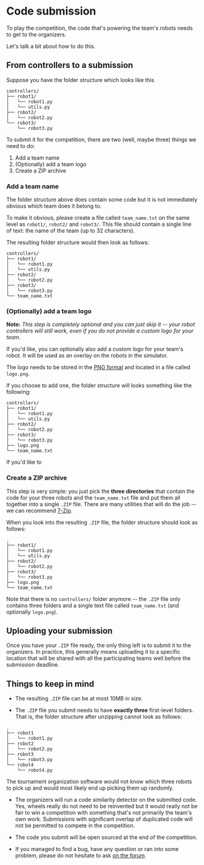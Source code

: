 # Code submission

To play the competition, the code that's powering the team's robots needs to
get to the organizers.

Let's talk a bit about how to do this.

## From controllers to a submission

Suppose you have the folder structure which looks like this

```
controllers/
├── robot1/
│   └── robot1.py
│   └── utils.py
├── robot2/
│   └── robot2.py
└── robot3/
    └── robot3.py
```

To submit it for the competition, there are two (well, maybe three) things we
need to do:
1. Add a team name
2. (Optionally) add a team logo
3. Create a ZIP archive

### Add a team name

The folder structure above does contain some code but it is not immediately
obvious which team does it belong to.

To make it obvious, please create a file called `team_name.txt` on the same
level as `robot1/`, `robot2/` and `robot3/`. This file should contain a single
line of text: the name of the team (up to 32 characters).

The resulting folder structure would then look as follows:

```
controllers/
├── robot1/
│   └── robot1.py
│   └── utils.py
├── robot2/
│   └── robot2.py
├── robot3/
│   └── robot3.py
└── team_name.txt
```

### (Optionally) add a team logo

**Note:** _This step is completely optional and you can just skip it -- your
robot controllers will still work, even if you do not provide a custom logo for
your team_.

If you'd like, you can optionally also add a custom logo for your team's
robot. It will be used as an overlay on the robots in the simulator.

The logo needs to be stored in the [PNG format](https://en.wikipedia.org/wiki/Portable_Network_Graphics)
and located in a file called `logo.png`.

If you choose to add one, the folder structure will looks something like the
following:

```
controllers/
├── robot1/
│   └── robot1.py
│   └── utils.py
├── robot2/
│   └── robot2.py
├── robot3/
│   └── robot3.py
├── logo.png
└── team_name.txt
```


If you'd like to 


### Create a ZIP archive

This step is very simple: you just pick the **three directories** that contain
the code for your three robots and the `team_name.txt` file and put them all
together into a single `.ZIP` file. There are many utilities that will do the
job -- we can recommend [7-Zip](https://www.7-zip.org/).

When you look into the resulting `.ZIP` file, the folder structure should look
as follows:

```
.
├── robot1/
│   └── robot1.py
│   └── utils.py
├── robot2/
│   └── robot2.py
├── robot3/
│   └── robot3.py
├── logo.png
└── team_name.txt
```

Note that there is no `controllers/` folder anymore -- the `.ZIP` file only
contains three folders and a single text file called `team_name.txt` (and
optionally `logo.png`).

## Uploading your submission

Once you have your `.ZIP` file ready, the only thing left is to submit it to
the organizers. In practice, this generally means uploading it to a specific
location that will be shared with all the participating teams well before the
submission deadline.

## Things to keep in mind

- The resulting `.ZIP` file can be at most 10MB in size.

- The `.ZIP` file you submit needs to have **exactly three** first-level
  folders. That is, the folder structure after unzipping cannot look as
  follows:

```
.
├── robot1
│   └── robot1.py
├── robot2
│   └── robot2.py
├── robot3
│   └── robot3.py
└── robot4
    └── robot4.py
```

  The tournament organization software would not know which three robots to
  pick up and would most likely end up picking them up randomly.

- The organizers will run a code similarity detector on the submitted code.
    Yes, wheels really do not need to be reinvented but it would really not be
    fair to win a competition with something that's not primarily the team's
    own work. Submissions with significant overlap of duplicated code will not
    be permitted to compete in the competition.

- The code you submit will be open sourced at the end of the competition.

- If you managed to find a bug, have any question or ran into some problem,
    please do not hesitate to ask [on the forum](https://junior.forum.robocup.org/c/robocupjunior-soccer/5).
